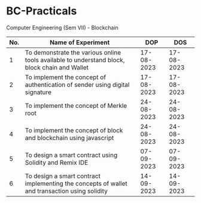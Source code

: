 # BC-Practicals
Computer Engineering (Sem VII) - Blockchain

| No. | Name of Experiment | DOP            | DOS            |
| --- | ----- | -------------- | -------------- |
| 1   | To demonstrate the various online tools available to understand block, block chain and Wallet | 17-08-2023     | 17-08-2023    |
| 2   | To implement the concept of authentication of sender using digital signature  | 17-08-2023     | 17-08-2023     |
| 3   | To implement the concept of Merkle root  | 24-08-2023     | 24-08-2023     |
| 4   | To implement the concept of block and blockchain using javascript  | 24-08-2023     | 24-08-2023     |
| 5   | To design a smart contract using Solidity and Remix IDE  | 07-09-2023     | 07-09-2023     |
| 6   | To design a smart contract implementing the concepts of wallet and transaction using solidity  | 14-09-2023     | 14-09-2023     |

